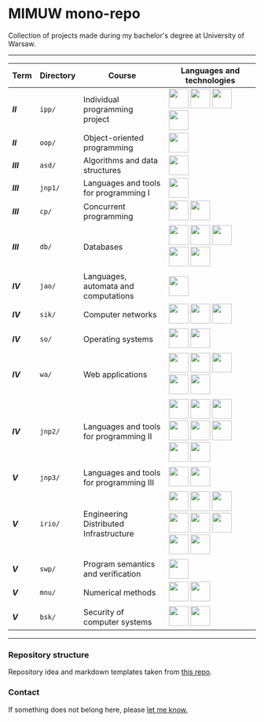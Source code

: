 # MIMUW mono-repo

Collection of projects made during my bachelor's degree at University of Warsaw.

---

| Term      | Directory | Course                                  | Languages and technologies                                                                                                                                                                                                                                                                                                                                                                                                                                                                                                                                                                                                                                                                                                                                                                                                                                                                                                                                                                                                                                                                                                                                                       |
|-----------|-----------|-----------------------------------------|----------------------------------------------------------------------------------------------------------------------------------------------------------------------------------------------------------------------------------------------------------------------------------------------------------------------------------------------------------------------------------------------------------------------------------------------------------------------------------------------------------------------------------------------------------------------------------------------------------------------------------------------------------------------------------------------------------------------------------------------------------------------------------------------------------------------------------------------------------------------------------------------------------------------------------------------------------------------------------------------------------------------------------------------------------------------------------------------------------------------------------------------------------------------------------|
| **_II_**  | `ipp/`    | Individual programming project          | [<img src="https://cdn.jsdelivr.net/gh/devicons/devicon/icons/c/c-original.svg" width=40 height=40 />](https://en.wikipedia.org/wiki/C_(programming_language)) [<img src="https://cdn.jsdelivr.net/gh/devicons/devicon/icons/cmake/cmake-original.svg" width=40 height=40/>](https://cmake.org/) [<img src="https://cdn.jsdelivr.net/gh/devicons/devicon/icons/git/git-original.svg" width=40 height=40 />](https://git-scm.com/) [<img src="https://cdn.jsdelivr.net/gh/devicons/devicon/icons/bash/bash-original.svg" width=40 height=40 />](https://www.gnu.org/software/bash/)                                                                                                                                                                                                                                                                                                                                                                                                                                                                                                                                                                                               |
| **_II_**  | `oop/`    | Object-oriented programming             | [<img src="https://cdn.jsdelivr.net/gh/devicons/devicon/icons/java/java-original.svg" width=40 height=40 />](https://www.java.com/)                                                                                                                                                                                                                                                                                                                                                                                                                                                                                                                                                                                                                                                                                                                                                                                                                                                                                                                                                                                                                                              |
| **_III_** | `asd/`    | Algorithms and data structures          | [<img src="https://cdn.jsdelivr.net/gh/devicons/devicon/icons/cplusplus/cplusplus-original.svg" width=40 height=40 />](https://isocpp.org/)                                                                                                                                                                                                                                                                                                                                                                                                                                                                                                                                                                                                                                                                                                                                                                                                                                                                                                                                                                                                                                      |
| **_III_** | `jnp1/`   | Languages and tools for programming I   | [<img src="https://cdn.jsdelivr.net/gh/devicons/devicon/icons/cplusplus/cplusplus-original.svg" width=40 height=40 />](https://isocpp.org/)                                                                                                                                                                                                                                                                                                                                                                                                                                                                                                                                                                                                                                                                                                                                                                                                                                                                                                                                                                                                                                      |
| **_III_** | `cp/`     | Concurrent programming                  | [<img src="https://cdn.jsdelivr.net/gh/devicons/devicon/icons/java/java-original.svg" width=40 height=40 />](https://www.java.com/) [<img src="https://cdn.jsdelivr.net/gh/devicons/devicon/icons/c/c-original.svg" width=40 height=40 />](https://en.wikipedia.org/wiki/C_(programming_language))                                                                                                                                                                                                                                                                                                                                                                                                                                                                                                                                                                                                                                                                                                                                                                                                                                                                               |
| **_III_** | `db/`     | Databases                               | [<img src="https://cdn.jsdelivr.net/gh/devicons/devicon/icons/java/java-original.svg" width=40 height=40 />](https://www.java.com/) [<img src="https://cdn.jsdelivr.net/gh/devicons/devicon/icons/spring/spring-original.svg" width=40 height=40/>](https://spring.io/) [<img src="https://cdn.jsdelivr.net/gh/devicons/devicon/icons/mysql/mysql-original.svg" width=40 height=40/>](https://www.mysql.com/) [<img src="https://cdn.jsdelivr.net/gh/devicons/devicon/icons/oracle/oracle-original.svg" width=40 height=40/>](https://www.oracle.com/) [<img src="https://cdn.jsdelivr.net/gh/devicons/devicon/icons/angularjs/angularjs-original.svg" width=40 height=40 />](https://angularjs.org/)                                                                                                                                                                                                                                                                                                                                                                                                                                                                            |
| **_IV_**  | `jao/`    | Languages, automata and computations    | [<img src="https://cdn.jsdelivr.net/gh/devicons/devicon/icons/latex/latex-original.svg" width=40 height=40 />](https://www.latex-project.org/)                                                                                                                                                                                                                                                                                                                                                                                                                                                                                                                                                                                                                                                                                                                                                                                                                                                                                                                                                                                                                                   |
| **_IV_**  | `sik/`    | Computer networks                       | [<img src="https://cdn.jsdelivr.net/gh/devicons/devicon/icons/cplusplus/cplusplus-original.svg" width=40 height=40 />](https://isocpp.org/) [<img src="https://cdn.jsdelivr.net/gh/devicons/devicon/icons/c/c-original.svg" width=40 height=40 />](https://en.wikipedia.org/wiki/C_(programming_language)) [<img src="https://cdn.jsdelivr.net/gh/devicons/devicon/icons/cmake/cmake-original.svg" width=40 height=40/>](https://cmake.org/)                                                                                                                                                                                                                                                                                                                                                                                                                                                                                                                                                                                                                                                                                                                                     |
| **_IV_**  | `so/`     | Operating systems                       | [<img src="https://cdn.jsdelivr.net/gh/devicons/devicon/icons/c/c-original.svg" width=40 height=40 />](https://en.wikipedia.org/wiki/C_(programming_language)) [<img src="https://cdn.jsdelivr.net/gh/devicons/devicon/icons/bash/bash-original.svg" width=40 height=40 />](https://www.gnu.org/software/bash/)                                                                                                                                                                                                                                                                                                                                                                                                                                                                                                                                                                                                                                                                                                                                                                                                                                                                  |
| **_IV_**  | `wa/`     | Web applications                        | [<img src="https://cdn.jsdelivr.net/gh/devicons/devicon/icons/python/python-original.svg" width=40 height=40 />](https://www.python.org/) [<img src="https://cdn.jsdelivr.net/gh/devicons/devicon/icons/django/django-plain.svg" width=40 height=40 />](https://www.djangoproject.com/) [<img src="https://cdn.jsdelivr.net/gh/devicons/devicon/icons/css3/css3-original.svg" width=40 height=40 />](https://www.w3.org/Style/CSS/Overview.en.html) [<img src="https://cdn.jsdelivr.net/gh/devicons/devicon/icons/html5/html5-original.svg" width=40 height=40/>](https://html.spec.whatwg.org/multipage/) [<img src="https://cdn.jsdelivr.net/gh/devicons/devicon/icons/javascript/javascript-original.svg" width=40 height=40 />](https://developer.mozilla.org/en-US/docs/Web/JavaScript)                                                                                                                                                                                                                                                                                                                                                                                     |
| **_IV_**  | `jnp2/`   | Languages and tools for programming II  | [<img src="https://cdn.jsdelivr.net/gh/devicons/devicon/icons/java/java-original.svg" width=40 height=40 />](https://www.java.com/) [<img src="https://cdn.jsdelivr.net/gh/devicons/devicon/icons/spring/spring-original.svg" width=40 height=40/>](https://spring.io/) [<img src="https://cdn.jsdelivr.net/gh/devicons/devicon/icons/postgresql/postgresql-original.svg" width=40 height=40 />](https://www.postgresql.org/) [<img src="https://cdn.jsdelivr.net/gh/devicons/devicon/icons/apachekafka/apachekafka-original.svg" width=40 height=40 />](https://kafka.apache.org/) [<img src="https://cdn.jsdelivr.net/gh/devicons/devicon/icons/angularjs/angularjs-original.svg" width=40 height=40 />](https://angularjs.org/) [<img src="https://cdn.jsdelivr.net/gh/devicons/devicon/icons/docker/docker-original.svg" width=40 height=40 />](https://www.docker.com/) [<img src="https://cdn.jsdelivr.net/gh/devicons/devicon/icons/kubernetes/kubernetes-plain.svg" width=40 height=40 />](https://kubernetes.io/) [<img src="https://cdn.jsdelivr.net/gh/devicons/devicon/icons/googlecloud/googlecloud-original.svg" width=40 height=40 />](https://cloud.google.com/) |
| **_V_**   | `jnp3/`   | Languages and tools for programming III | [<img src="https://cdn.jsdelivr.net/gh/devicons/devicon/icons/kotlin/kotlin-original.svg" width=40 height=40 />](https://kotlinlang.org/) [<img src="https://cdn.jsdelivr.net/gh/devicons/devicon/icons/gradle/gradle-original.svg" width=40 height=40 />](https://gradle.org/)                                                                                                                                                                                                                                                                                                                                                                                                                                                                                                                                                                                                                                                                                                                                                                                                                                                                                                  |
| **_V_**   | `irio/`   | Engineering Distributed Infrastructure  | [<img src="https://cdn.jsdelivr.net/gh/devicons/devicon/icons/java/java-original.svg" width=40 height=40 />](https://www.java.com/) [<img src="https://cdn.jsdelivr.net/gh/devicons/devicon/icons/spring/spring-original.svg" width=40 height=40/>](https://spring.io/) [<img src="https://cdn.jsdelivr.net/gh/devicons/devicon/icons/python/python-original.svg" width=40 height=40 />](https://www.python.org/) [<img src="https://cdn.jsdelivr.net/gh/devicons/devicon/icons/mongodb/mongodb-original.svg" width=40 height=40 />](https://www.mongodb.com/) [<img src="https://cdn.jsdelivr.net/gh/devicons/devicon/icons/docker/docker-original.svg" width=40 height=40 />](https://www.docker.com/) [<img src="https://cdn.jsdelivr.net/gh/devicons/devicon/icons/kubernetes/kubernetes-plain.svg" width=40 height=40 />](https://kubernetes.io/) [<img src="https://cdn.jsdelivr.net/gh/devicons/devicon/icons/googlecloud/googlecloud-original.svg" width=40 height=40 />](https://cloud.google.com/) [<img src="https://cdn.jsdelivr.net/gh/devicons/devicon/icons/terraform/terraform-original.svg" width=40 height=40 />](https://www.terraform.io/)                   |
| **_V_**   | `swp/`    | Program semantics and verification      | [<img src="https://cdn.jsdelivr.net/gh/devicons/devicon/icons/latex/latex-original.svg" width=40 height=40 />](https://www.latex-project.org/)                                                                                                                                                                                                                                                                                                                                                                                                                                                                                                                                                                                                                                                                                                                                                                                                                                                                                                                                                                                                                                   |
| **_V_**   | `mnu/`    | Numerical methods                       | [<img src="https://cdn.jsdelivr.net/gh/devicons/devicon/icons/latex/latex-original.svg" width=40 height=40 />](https://www.latex-project.org/) [<img src="https://cdn.jsdelivr.net/gh/devicons/devicon/icons/matlab/matlab-original.svg" width=40 height=40 />](https://www.mathworks.com/)                                                                                                                                                                                                                                                                                                                                                                                                                                                                                                                                                                                                                                                                                                                                                                                                                                                                                      |
| **_V_**   | `bsk/`    | Security of computer systems            | [<img src="https://cdn.jsdelivr.net/gh/devicons/devicon/icons/python/python-original.svg" width=40 height=40 />](https://www.python.org/) [<img src="https://cdn.jsdelivr.net/gh/devicons/devicon/icons/c/c-original.svg" width=40 height=40 />](https://en.wikipedia.org/wiki/C_(programming_language))                                                                                                                                                                                                                                                                                                                                                                                                                                                                                                                                                                                                                                                                                                                                                                                                                                                                         |

---

### Repository structure

Repository idea and markdown templates taken from [this repo](https://github.com/KimLoanSA/mimuw/tree/main).

### Contact

If something does not belong here, please [let me know.](mailto:hubertmirek@gmail.com)
